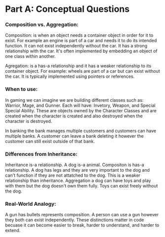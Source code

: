 # Part A: Conceptual Questions

### Composition vs. Aggregation:

Composition: is when an object needs a container object in order for it to exist. 
For example an engine is part of a car and needs it to do its intended function. It can
not exist independently without the car. It has a strong relationship with the car.
It's often implemented by embedding an object of one class within another.

Agregation: is a has-a relationship and it has a weaker relationship to its container 
object. For example: wheels are part of a car but can exist without the car. It is typically
implemented using pointers or references. 

### When to use:

In gaming we can imagine we are building different classes such as: Warrior, Mage, and
Gunner. Each will have: Invetory, Weapon, and Special Special Ability. These are objects
owned by the Character Classes and are created when the character is created and also 
destroyed when the character is destroyed.

In banking the bank manages multiple customers and customers can have multiple banks. A
customer can leave a bank deleting it however the customer can still exist outside of 
that bank. 

### Differences from Inheritance:

Inheritance is-a relationship. A dog is-a animal. Compositon is has-a relationship. A dog has 
legs and they are very important to the dog and can't function if they are not attatched to 
the dog. This is a weaker relationship than inheritance. Aggregation a dog can have toys
and play with them but the dog doesn't own them fully. Toys can exist freely without the dog.

### Real-World Analogy:

A gun has bullets represents composition. A person can use a gun however they both can 
exist independently. These distinctions matter in code becuase it can become easier to break, 
harder to understand, and harder to extend. 
